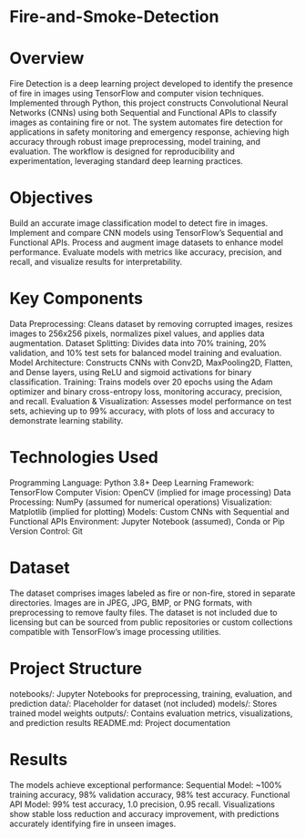 # Fire-and-Smoke-Detection

# Overview

Fire Detection is a deep learning project developed to identify the presence of fire in images using TensorFlow and computer vision techniques. Implemented through Python, this project constructs Convolutional Neural Networks (CNNs) using both Sequential and Functional APIs to classify images as containing fire or not. The system automates fire detection for applications in safety monitoring and emergency response, achieving high accuracy through robust image preprocessing, model training, and evaluation. The workflow is designed for reproducibility and experimentation, leveraging standard deep learning practices.

# Objectives

Build an accurate image classification model to detect fire in images.
Implement and compare CNN models using TensorFlow’s Sequential and Functional APIs.
Process and augment image datasets to enhance model performance.
Evaluate models with metrics like accuracy, precision, and recall, and visualize results for interpretability.


# Key Components

Data Preprocessing: Cleans dataset by removing corrupted images, resizes images to 256x256 pixels, normalizes pixel values, and applies data augmentation.
Dataset Splitting: Divides data into 70% training, 20% validation, and 10% test sets for balanced model training and evaluation.
Model Architecture: Constructs CNNs with Conv2D, MaxPooling2D, Flatten, and Dense layers, using ReLU and sigmoid activations for binary classification.
Training: Trains models over 20 epochs using the Adam optimizer and binary cross-entropy loss, monitoring accuracy, precision, and recall.
Evaluation & Visualization: Assesses model performance on test sets, achieving up to 99% accuracy, with plots of loss and accuracy to demonstrate learning stability.


# Technologies Used

Programming Language: Python 3.8+
Deep Learning Framework: TensorFlow
Computer Vision: OpenCV (implied for image processing)
Data Processing: NumPy (assumed for numerical operations)
Visualization: Matplotlib (implied for plotting)
Models: Custom CNNs with Sequential and Functional APIs
Environment: Jupyter Notebook (assumed), Conda or Pip
Version Control: Git


# Dataset

The dataset comprises images labeled as fire or non-fire, stored in separate directories. Images are in JPEG, JPG, BMP, or PNG formats, with preprocessing to remove faulty files. The dataset is not included due to licensing but can be sourced from public repositories or custom collections compatible with TensorFlow’s image processing utilities.


# Project Structure

notebooks/: Jupyter Notebooks for preprocessing, training, evaluation, and prediction
data/: Placeholder for dataset (not included)
models/: Stores trained model weights
outputs/: Contains evaluation metrics, visualizations, and prediction results
README.md: Project documentation


# Results

The models achieve exceptional performance:
Sequential Model: ~100% training accuracy, 98% validation accuracy, 98% test accuracy.
Functional API Model: 99% test accuracy, 1.0 precision, 0.95 recall. Visualizations show stable loss reduction and accuracy improvement, with predictions accurately identifying fire in unseen images.

